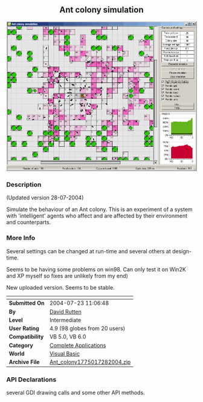 ﻿<div align="center">

## Ant colony simulation

<img src="PIC2004726846234162.gif">
</div>

### Description

(Updated version 28-07-2004)

Simulate the behaviour of an Ant colony. This is an experiment of a system with 'intelligent' agents who affect and are affected by their environment and counterparts.
 
### More Info
 
Several settings can be changed at run-time and several others at design-time.

Seems to be having some problems on win98. Can only test it on Win2K and XP myself so fixes are unlikely from my end)

New uploaded version. Seems to be stable.


<span>             |<span>
---                |---
**Submitted On**   |2004-07-23 11:06:48
**By**             |[David Rutten](https://github.com/Planet-Source-Code/PSCIndex/blob/master/ByAuthor/david-rutten.md)
**Level**          |Intermediate
**User Rating**    |4.9 (98 globes from 20 users)
**Compatibility**  |VB 5\.0, VB 6\.0
**Category**       |[Complete Applications](https://github.com/Planet-Source-Code/PSCIndex/blob/master/ByCategory/complete-applications__1-27.md)
**World**          |[Visual Basic](https://github.com/Planet-Source-Code/PSCIndex/blob/master/ByWorld/visual-basic.md)
**Archive File**   |[Ant\_colony1775017282004\.zip](https://github.com/Planet-Source-Code/david-rutten-ant-colony-simulation__1-55195/archive/master.zip)

### API Declarations

several GDI drawing calls and some other API methods.





